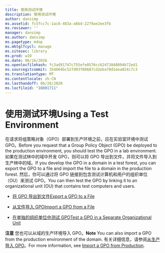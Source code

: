 ```yaml
---
title: 使用测试环境
description: 使用测试环境
author: dansimp
ms.assetid: fc5fcc7c-1ac8-483a-a6bd-2279ae2ee3fb
ms.reviewer: ''
manager: dansimp
ms.author: dansimp
ms.pagetype: mdop
ms.mktglfcycl: manage
ms.sitesec: library
ms.prod: w10
ms.date: 06/16/2016
ms.openlocfilehash: fc3ad91747c755efe0576cc62473848094b72ed1
ms.sourcegitcommit: 354664bc527d93f80687cd2eba70d1eea024c7c3
ms.translationtype: MT
ms.contentlocale: zh-CN
ms.lasthandoff: 06/26/2020
ms.locfileid: "10801711"
---
```

# <span data-ttu-id="60ffe-103">使用测试环境</span><span class="sxs-lookup"><span data-stu-id="60ffe-103">Using a Test Environment</span></span>


<span data-ttu-id="60ffe-104">在请求将组策略对象（GPO）部署到生产环境之前，应在实验室环境中测试 GPO。</span><span class="sxs-lookup"><span data-stu-id="60ffe-104">Before you request that a Group Policy Object (GPO) be deployed to the production environment, you should test the GPO in a lab environment.</span></span> <span data-ttu-id="60ffe-105">如果在测试林中的域中开发 GPO，则可以将 GPO 导出到文件，并将文件导入到生产林中的域。</span><span class="sxs-lookup"><span data-stu-id="60ffe-105">If you develop the GPO in a domain in a test forest, you can export the GPO to a file and import the file to a domain in the production forest.</span></span> <span data-ttu-id="60ffe-106">然后，你可以通过将 GPO 链接到包含测试计算机和用户的组织单位（OU）来测试 GPO。</span><span class="sxs-lookup"><span data-stu-id="60ffe-106">You can then test the GPO by linking it to an organizational unit (OU) that contains test computers and users.</span></span>

-   [<span data-ttu-id="60ffe-107">将 GPO 导出到文件</span><span class="sxs-lookup"><span data-stu-id="60ffe-107">Export a GPO to a File</span></span>](export-a-gpo-to-a-file.md)

-   [<span data-ttu-id="60ffe-108">从文件导入 GPO</span><span class="sxs-lookup"><span data-stu-id="60ffe-108">Import a GPO from a File</span></span>](import-a-gpo-from-a-file-ed.md)

-   [<span data-ttu-id="60ffe-109">在单独的组织单位中测试 GPO</span><span class="sxs-lookup"><span data-stu-id="60ffe-109">Test a GPO in a Separate Organizational Unit</span></span>](test-a-gpo-in-a-separate-organizational-unit-agpm40.md)

<span data-ttu-id="60ffe-110">**注意** 您也可以从域的生产环境导入 GPO。</span><span class="sxs-lookup"><span data-stu-id="60ffe-110">**Note** You can also import a GPO from the production environment of the domain.</span></span> <span data-ttu-id="60ffe-111">有关详细信息，请参阅[从生产导入 GPO](import-a-gpo-from-production-agpm40-ed.md)。</span><span class="sxs-lookup"><span data-stu-id="60ffe-111">For more information, see [Import a GPO from Production](import-a-gpo-from-production-agpm40-ed.md).</span></span>

 

 

 





